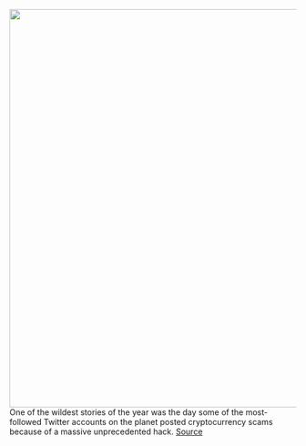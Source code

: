 <img src='https://cdn.vox-cdn.com/thumbor/tkFZEFxqnMQLgV8Q2vY80jRYJ4I=/0x0:2048x1367/1200x800/filters:focal(861x521:1187x847)/cdn.vox-cdn.com/uploads/chorus_image/image/68516443/VRG_ILLO_1777_twitter_bitcoin_verified.0.0.jpg' width='700px' /><br/>
One of the wildest stories of the year was the day some of the most-followed Twitter accounts on the planet posted cryptocurrency scams because of a massive unprecedented hack.
<a href='https://www.theverge.com/22163643/twitter-hack-bitcoin-scam-july-2020-elon-musk'> Source <a/>